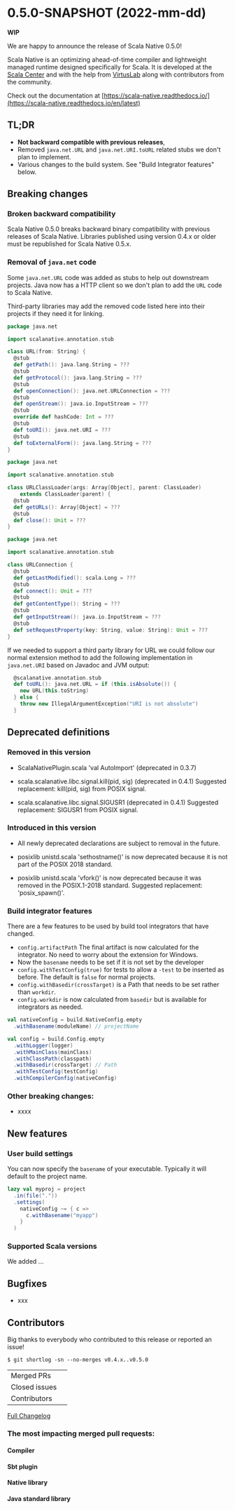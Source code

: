 
# 0.5.0-SNAPSHOT (2022-mm-dd)

**WIP**

We are happy to announce the release of Scala Native 0.5.0!

Scala Native is an optimizing ahead-of-time compiler and lightweight managed runtime
designed specifically for Scala.
It is developed at the [Scala Center](https://scala.epfl.ch/) and with the help
from [VirtusLab](https://virtuslab.com) along with contributors from the community.

Check out the documentation at
[https://scala-native.readthedocs.io/](https://scala-native.readthedocs.io/en/latest)

## TL;DR
* **Not backward compatible with previous releases**,
* Removed `java.net.URL` and `java.net.URI.toURL` related stubs we don't plan to implement.
* Various changes to the build system. See "Build Integrator features" below.

## Breaking changes
### Broken backward compatibility
Scala Native 0.5.0 breaks backward binary compatibility with previous releases of Scala Native.
Libraries published using version 0.4.x or older must be republished for Scala Native 0.5.x.

### Removal of `java.net` code
Some `java.net.URL` code was added as stubs to help out downstream projects. Java now has a HTTP
client so we don't plan to add the `URL` code to Scala Native.

Third-party libraries may add the removed code listed here into their projects
if they need it for linking.

```scala
package java.net

import scalanative.annotation.stub

class URL(from: String) {
  @stub
  def getPath(): java.lang.String = ???
  @stub
  def getProtocol(): java.lang.String = ???
  @stub
  def openConnection(): java.net.URLConnection = ???
  @stub
  def openStream(): java.io.InputStream = ???
  @stub
  override def hashCode: Int = ???
  @stub
  def toURI(): java.net.URI = ???
  @stub
  def toExternalForm(): java.lang.String = ???
}

package java.net

import scalanative.annotation.stub

class URLClassLoader(args: Array[Object], parent: ClassLoader)
    extends ClassLoader(parent) {
  @stub
  def getURLs(): Array[Object] = ???
  @stub
  def close(): Unit = ???
}

package java.net

import scalanative.annotation.stub

class URLConnection {
  @stub
  def getLastModified(): scala.Long = ???
  @stub
  def connect(): Unit = ???
  @stub
  def getContentType(): String = ???
  @stub
  def getInputStream(): java.io.InputStream = ???
  @stub
  def setRequestProperty(key: String, value: String): Unit = ???
}
```
If we needed to support a third party library for URL we could follow our normal
extension method to add the following implementation in `java.net.URI` based on
Javadoc and JVM output:

```scala
  @scalanative.annotation.stub
  def toURL(): java.net.URL = if (this.isAbsolute()) {
    new URL(this.toString)
  } else {
    throw new IllegalArgumentException("URI is not absolute")
  }
```
## Deprecated definitions 

### Removed in this version

* ScalaNativePlugin.scala 'val AutoImport' (deprecated in 0.3.7)

* scala.scalanative.libc.signal.kill(pid, sig) (deprecated in 0.4.1)
  Suggested replacement: kill(pid, sig) from POSIX signal.

* scala.scalanative.libc.signal.SIGUSR1 (deprecated in 0.4.1)
  Suggested replacement: SIGUSR1 from POSIX signal.

### Introduced in this version
* All newly deprecated declarations are subject to removal in the future.

* posixlib unistd.scala 'sethostname()' is now deprecated because it
  is not part of the POSIX 2018 standard.

* posixlib unistd.scala 'vfork()' is now deprecated because it was removed
  in the POSIX.1-2018 standard. Suggested replacement: 'posix_spawn()'.

### Build integrator features

There are a few features to be used by build tool integrators that have
changed.

- `config.artifactPath` The final artifact is now calculated for the integrator. No need to worry about the extension for Windows.
- Now the `basename` needs to be set if it is not set by the developer
- `config.withTestConfig(true)` for tests to allow a `-test` to be inserted as before. The default is `false` for normal projects.
- `config.withBasedir(crossTarget)` is a Path that needs to be set rather than `workdir`.
- `config.workdir` is now calculated from `basedir` but is available for integrators as needed.

```scala
val nativeConfig = build.NativeConfig.empty
  .withBasename(moduleName) // projectName

val config = build.Config.empty
  .withLogger(logger)
  .withMainClass(mainClass)
  .withClassPath(classpath)
  .withBasedir(crossTarget) // Path
  .withTestConfig(testConfig)
  .withCompilerConfig(nativeConfig)
```

### Other breaking changes:
* xxxx

## New features

### User build settings

You can now specify the `basename` of your executable. Typically it will
default to the project name.

```scala
lazy val myproj = project
  .in(file("."))
  .settings(
    nativeConfig ~= { c =>
      c.withBasename("myapp")
    }
  )
```

### Supported Scala versions
We added ...

## Bugfixes
* xxx

## Contributors

Big thanks to everybody who contributed to this release or reported an issue!

```
$ git shortlog -sn --no-merges v0.4.x..v0.5.0

```

<table>
<tbody>
  <tr>
    <td>Merged PRs</td>
    <td align="center"></td>
  </tr>
  <tr>
    <td>Closed issues</td>
    <td align="center"></td>
  </tr>
    <tr>
    <td>Contributors</td>
    <td align="center"></td>
  </tr>
  <tr>
</tbody>
</table>

[Full Changelog](https://github.com/scala-native/scala-native/compare/v0.4.x...v0.5.0)

### The most impacting merged pull requests:
#### Compiler

#### Sbt plugin

#### Native library

#### Java standard library

  

